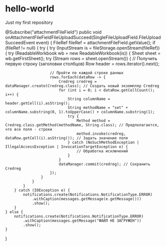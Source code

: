 # hello-world
Just my first repository

@Subscribe("attachmentFileField")
public void onAttachmentFileFieldFileUploadSucceed(SingleFileUploadField.FileUploadSucceedEvent event) {
    FileRef fileRef = attachmentFileField.getValue();
    if (fileRef != null) {
        try {
            try (InputStream is = fileStorage.openStream(fileRef)) {
                try (ReadableWorkbook wb = new ReadableWorkbook(is)) {
                    Sheet sheet = wb.getFirstSheet();
                    try (Stream<Row> rows = sheet.openStream()) {
                        // Получить первую строку (заголовки столбцов)
                        Row header = rows.iterator().next();

                        // Пройти по каждой строке данных
                        rows.forEach(dataRow -> {
                            Credreg credreg = dataManager.create(Credreg.class); // Создать новый экземпляр Credreg
                            for (int i = 0; i < dataRow.getCellCount(); i++) {
                                String columnName = header.getCell(i).asString();
                                String methodName = "set" + columnName.substring(0, 1).toUpperCase() + columnName.substring(1);
                                try {
                                    Method method = Credreg.class.getMethod(methodName, String.class); // Предполагается, что все поля - строки
                                    method.invoke(credreg, dataRow.getCell(i).asString()); // Задать значение поля
                                } catch (NoSuchMethodException | IllegalAccessException | InvocationTargetException e) {
                                    // Обработка исключений
                                }
                            }
                            dataManager.commit(credreg); // Сохранить Credreg
                        });
                    }
                }
            }
        } catch (IOException e) {
            notifications.create(Notifications.NotificationType.ERROR)
                .withCaption(messages.getMessage(e.getMessage()))
                .show();
        }
    } else {
        notifications.create(Notifications.NotificationType.ERROR)
            .withCaption(messages.getMessage("ФАЙЛ НЕ ЗАГРУЖЕН"))
            .show();
    }
}
